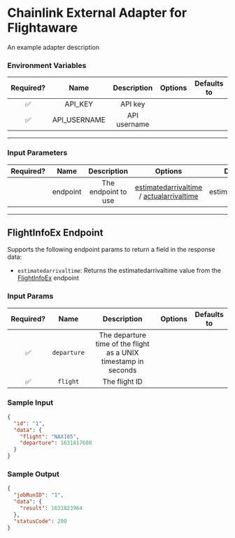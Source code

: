 # Chainlink External Adapter for Flightaware

An example adapter description

### Environment Variables

| Required? |     Name     | Description  | Options | Defaults to |
| :-------: | :----------: | :----------: | :-----: | :---------: |
|    ✅     |   API_KEY    |   API key    |         |             |
|    ✅     | API_USERNAME | API username |         |             |

---

### Input Parameters

| Required? |   Name   |     Description     |                                           Options                                            |     Defaults to      |
| :-------: | :------: | :-----------------: | :------------------------------------------------------------------------------------------: | :------------------: |
|           | endpoint | The endpoint to use | [estimatedarrivaltime](#FlightInfoEx-Endpoint) / [actualarrivaltime](#FlightInfoEx-Endpoint) | estimatedarrivaltime |

---

## FlightInfoEx Endpoint

Supports the following endpoint params to return a field in the response data:

- `estimatedarrivaltime`: Returns the estimatedarrivaltime value from the [FlightInfoEx](https://flightaware.com/commercial/aeroapi/explorer/#op_FlightInfoEx) endpoint

### Input Params

| Required? |    Name     |                           Description                           | Options | Defaults to |
| :-------: | :---------: | :-------------------------------------------------------------: | :-----: | :---------: |
|    ✅     | `departure` | The departure time of the flight as a UNIX timestamp in seconds |         |             |
|    ✅     |  `flight`   |                          The flight ID                          |         |             |

### Sample Input

```json
{
  "id": "1",
  "data": {
    "flight": "NAX105",
    "departure": 1631817600
  }
}
```

### Sample Output

```json
{
  "jobRunID": "1",
  "data": {
    "result": 1631823964
  },
  "statusCode": 200
}
```
